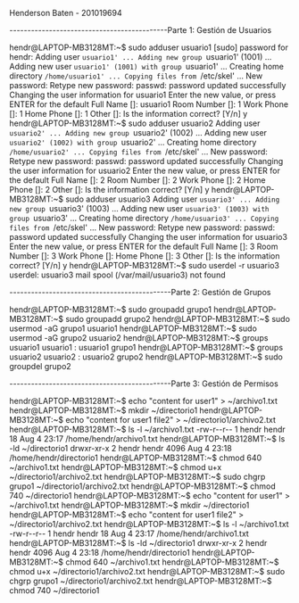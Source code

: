 Henderson Baten - 201019694

--------------------------------------------Parte 1: Gestión de Usuarios

hendr@LAPTOP-MB3128MT:~$ sudo adduser usuario1
[sudo] password for hendr:
Adding user `usuario1' ...
Adding new group `usuario1' (1001) ...
Adding new user `usuario1' (1001) with group `usuario1' ...
Creating home directory `/home/usuario1' ...
Copying files from `/etc/skel' ...
New password:
Retype new password:
passwd: password updated successfully
Changing the user information for usuario1
Enter the new value, or press ENTER for the default
        Full Name []: usuario1
        Room Number []: 1
        Work Phone []: 1
        Home Phone []: 1
        Other []:
Is the information correct? [Y/n] y
hendr@LAPTOP-MB3128MT:~$ sudo adduser usuario2
Adding user `usuario2' ...
Adding new group `usuario2' (1002) ...
Adding new user `usuario2' (1002) with group `usuario2' ...
Creating home directory `/home/usuario2' ...
Copying files from `/etc/skel' ...
New password:
Retype new password:
passwd: password updated successfully
Changing the user information for usuario2
Enter the new value, or press ENTER for the default
        Full Name []: 2
        Room Number []: 2
        Work Phone []: 2
        Home Phone []: 2
        Other []:
Is the information correct? [Y/n] y
hendr@LAPTOP-MB3128MT:~$ sudo adduser usuario3
Adding user `usuario3' ...
Adding new group `usuario3' (1003) ...
Adding new user `usuario3' (1003) with group `usuario3' ...
Creating home directory `/home/usuario3' ...
Copying files from `/etc/skel' ...
New password:
Retype new password:
passwd: password updated successfully
Changing the user information for usuario3
Enter the new value, or press ENTER for the default
        Full Name []: 3
        Room Number []: 3
        Work Phone []:
        Home Phone []: 3
        Other []:
Is the information correct? [Y/n] y
hendr@LAPTOP-MB3128MT:~$ sudo userdel -r usuario3
userdel: usuario3 mail spool (/var/mail/usuario3) not found

---------------------------------------------Parte 2: Gestión de Grupos


hendr@LAPTOP-MB3128MT:~$ sudo groupadd grupo1
hendr@LAPTOP-MB3128MT:~$ sudo groupadd grupo2
hendr@LAPTOP-MB3128MT:~$ sudo usermod -aG grupo1 usuario1
hendr@LAPTOP-MB3128MT:~$ sudo usermod -aG grupo2 usuario2
hendr@LAPTOP-MB3128MT:~$ groups usuario1
usuario1 : usuario1 grupo1
hendr@LAPTOP-MB3128MT:~$ groups usuario2
usuario2 : usuario2 grupo2
hendr@LAPTOP-MB3128MT:~$ sudo groupdel grupo2



---------------------------------------------Parte 3: Gestión de Permisos

hendr@LAPTOP-MB3128MT:~$ echo "content for user1" > ~/archivo1.txt
hendr@LAPTOP-MB3128MT:~$ mkdir ~/directorio1
hendr@LAPTOP-MB3128MT:~$ echo "content for user1 file2" > ~/directorio1/archivo2.txt
hendr@LAPTOP-MB3128MT:~$ ls -l ~/archivo1.txt
-rw-r--r-- 1 hendr hendr 18 Aug  4 23:17 /home/hendr/archivo1.txt
hendr@LAPTOP-MB3128MT:~$ ls -ld ~/directorio1
drwxr-xr-x 2 hendr hendr 4096 Aug  4 23:18 /home/hendr/directorio1
hendr@LAPTOP-MB3128MT:~$ chmod 640 ~/archivo1.txt
hendr@LAPTOP-MB3128MT:~$ chmod u+x ~/directorio1/archivo2.txt
hendr@LAPTOP-MB3128MT:~$ sudo chgrp grupo1 ~/directorio1/archivo2.txt
hendr@LAPTOP-MB3128MT:~$ chmod 740 ~/directorio1
hendr@LAPTOP-MB3128MT:~$ echo "content for user1" > ~/archivo1.txt
hendr@LAPTOP-MB3128MT:~$ mkdir ~/directorio1
hendr@LAPTOP-MB3128MT:~$ echo "content for user1 file2" > ~/directorio1/archivo2.txt
hendr@LAPTOP-MB3128MT:~$ ls -l ~/archivo1.txt
-rw-r--r-- 1 hendr hendr 18 Aug  4 23:17 /home/hendr/archivo1.txt
hendr@LAPTOP-MB3128MT:~$ ls -ld ~/directorio1
drwxr-xr-x 2 hendr hendr 4096 Aug  4 23:18 /home/hendr/directorio1
hendr@LAPTOP-MB3128MT:~$ chmod 640 ~/archivo1.txt
hendr@LAPTOP-MB3128MT:~$ chmod u+x ~/directorio1/archivo2.txt
hendr@LAPTOP-MB3128MT:~$ sudo chgrp grupo1 ~/directorio1/archivo2.txt
hendr@LAPTOP-MB3128MT:~$ chmod 740 ~/directorio1
